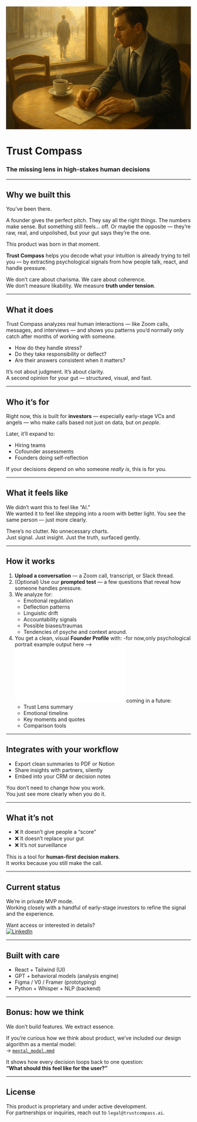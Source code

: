 <p align="center">
  <img src="cover.png" width="600"/>
</p>

# Trust Compass  
### The missing lens in high-stakes human decisions

---

## Why we built this

You’ve been there.

A founder gives the perfect pitch. They say all the right things. The numbers make sense. But something still feels… off. Or maybe the opposite — they’re raw, real, and unpolished, but your gut says they’re the one.

This product was born in that moment.

**Trust Compass** helps you decode what your intuition is already trying to tell you — by extracting psychological signals from how people talk, react, and handle pressure.

We don’t care about charisma. We care about coherence.  
We don’t measure likability. We measure **truth under tension**.

---

## What it does

Trust Compass analyzes real human interactions — like Zoom calls, messages, and interviews — and shows you patterns you’d normally only catch after months of working with someone.

- How do they handle stress?
- Do they take responsibility or deflect?
- Are their answers consistent when it matters?

It’s not about judgment. It’s about clarity.  
A second opinion for your gut — structured, visual, and fast.

---

## Who it’s for

Right now, this is built for **investors** — especially early-stage VCs and angels — who make calls based not just on data, but on *people*.

Later, it’ll expand to:
- Hiring teams
- Cofounder assessments
- Founders doing self-reflection

If your decisions depend on who someone *really is*, this is for you.

---

## What it feels like

We didn’t want this to feel like “AI.”  
We wanted it to feel like stepping into a room with better light. You see the same person — just more clearly.

There’s no clutter. No unnecessary charts.  
Just signal. Just insight. Just the truth, surfaced gently.

---

## How it works

1. **Upload a conversation** — a Zoom call, transcript, or Slack thread.
2. (Optional) Use our **prompted test** — a few questions that reveal how someone handles pressure.
3. We analyze for:
   - Emotional regulation
   - Deflection patterns
   - Linguistic drift
   - Accountability signals
   - Possible biases/traumas
   - Tendencies of psyche and context around.
4. You get a clean, visual **Founder Profile** with:
   -for now,only psychological portrait example output here --> ![outputs.md](outputs.md)
   coming in a future:
   - Trust Lens summary
   - Emotional timeline
   - Key moments and quotes
   - Comparison tools

---

## Integrates with your workflow

- Export clean summaries to PDF or Notion
- Share insights with partners, silently
- Embed into your CRM or decision notes

You don’t need to change how you work.  
You just see more clearly when you do it.

---

## What it’s not

- ❌ It doesn’t give people a “score”
- ❌ It doesn’t replace your gut
- ❌ It’s not surveillance

This is a tool for **human-first decision makers**.  
It works because you still make the call.

---

## Current status

We’re in private MVP mode.  
Working closely with a handful of early-stage investors to refine the signal and the experience.

Want access or interested in details?  
[![LinkedIn](https://img.shields.io/badge/LinkedIn-Connect-blue?style=flat&logo=linkedin)](https://www.linkedin.com/in/kseniya-hudacheuskaya-0037b8264/)

---

## Built with care

- React + Tailwind (UI)
- GPT + behavioral models (analysis engine)
- Figma / V0 / Framer (prototyping)
- Python + Whisper + NLP (backend)

---

## Bonus: how we think

We don’t build features. We extract essence.

If you’re curious how we think about product, we’ve included our design algorithm as a mental model:  
→ [`mental_model.mmd`](./mental_model.mmd)

It shows how every decision loops back to one question:  
**“What should this feel like for the user?”**

---

## License

This product is proprietary and under active development.  
For partnerships or inquiries, reach out to `legal@trustcompass.ai`.

